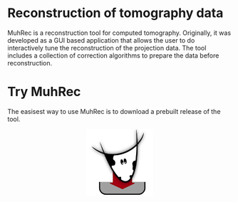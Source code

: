 # Reconstruction of tomography data 
MuhRec is a reconstruction tool for computed tomography. Originally, it was developed as a GUI based application that allows the user to do interactively tune the reconstruction of the projection data. The tool includes a collection of correction algorithms to prepare the data before reconstruction.

# Try MuhRec
The easisest way to use MuhRec is to download a prebuilt release of the tool.
<center><a href="https://github.com/neutronimaging/imagingsuite/releases"><img src='figures/muh4_download.svg' width="150"/></a></center>
